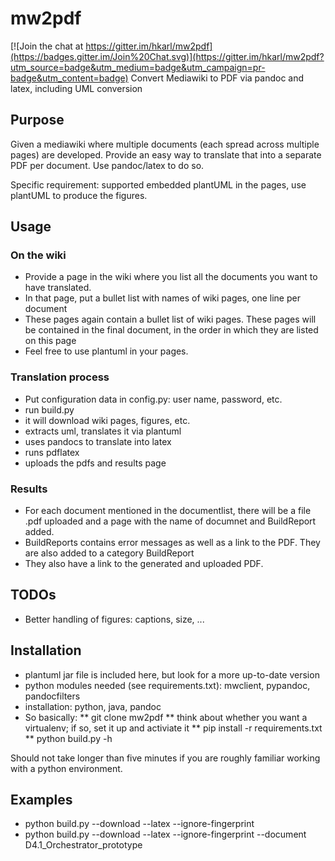 # mw2pdf

[![Join the chat at https://gitter.im/hkarl/mw2pdf](https://badges.gitter.im/Join%20Chat.svg)](https://gitter.im/hkarl/mw2pdf?utm_source=badge&utm_medium=badge&utm_campaign=pr-badge&utm_content=badge)
Convert Mediawiki to PDF via pandoc and latex, including UML conversion 

## Purpose

Given a mediawiki where multiple documents (each spread across
multiple pages) are developed. Provide an
easy way to translate that into a separate PDF per document. Use
pandoc/latex to do so. 

Specific requirement: supported embedded plantUML in the pages, use
plantUML to produce the figures. 

## Usage

### On the wiki

* Provide a page in the wiki where you list all the documents you want
to have translated.
* In that page, put a bullet list with names of wiki pages, one line
per document
* These pages again contain a bullet list of wiki pages. These pages
  will be contained in the final document, in the order in which they
  are listed on this page
* Feel free  to use plantuml in your pages.  

### Translation process

* Put configuration data in config.py: user name, password, etc.
* run build.py
* it will download wiki pages, figures, etc.
* extracts uml, translates it via plantuml
* uses pandocs to translate into latex
* runs pdflatex
* uploads the pdfs and results page 

### Results

* For each document mentioned in the documentlist, there will be a
  file .pdf uploaded and a page with the name of documnet and
  BuildReport added. 
* BuildReports contains error messages as well as a link to the
  PDF. They are also added to a category BuildReport 
* They also have a link to the generated and uploaded PDF. 

## TODOs

* Better handling of figures: captions, size, ...

## Installation

* plantuml jar file is included here, but look for a more up-to-date
version
* python modules needed (see requirements.txt): mwclient, pypandoc, pandocfilters
* installation: python, java, pandoc
* So basically:
** git clone mw2pdf
** think about whether you want a virtualenv; if so, set it up and
activiate it
** pip install -r requirements.txt
** python build.py -h

Should not take longer than five minutes if you are roughly familiar
working with a python environment. 


## Examples 
* python build.py --download --latex --ignore-fingerprint
* python build.py --download --latex --ignore-fingerprint --document D4.1_Orchestrator_prototype

